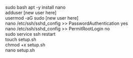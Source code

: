 sudo bash
apt -y install nano  
adduser [new user here]  
usermod -aG sudo [new user here]  
nano /etc/ssh/sshd_config >> PasswordAuthentication yes  
nano /etc/ssh/sshd_config >> PermitRootLogin no  
sudo service ssh restart  
touch setup.sh  
chmod +x setup.sh  
nano setup.sh  
